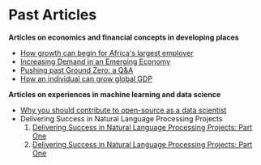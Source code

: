 # Past Articles

**Articles on economics and financial concepts in developing places**

* [How growth can begin for Africa's largest employer](growth.md)
* [Increasing Demand in an Emerging Economy](demand.md)
* [Pushing past Ground Zero: a Q&A](business.md)
* [How an individual can grow global GDP](globalGDP.md)

**Articles on experiences in machine learning and data science**

* [Why you should contribute to open-source as a data scientist](contribute.md)
* Delivering Success in Natural Language Processing Projects
  1. [Delivering Success in Natural Language Processing Projects: Part One](nlp-toolbox-a.md)
  2. [Delivering Success in Natural Language Processing Projects: Part One](nlp-toolbox-b.md)